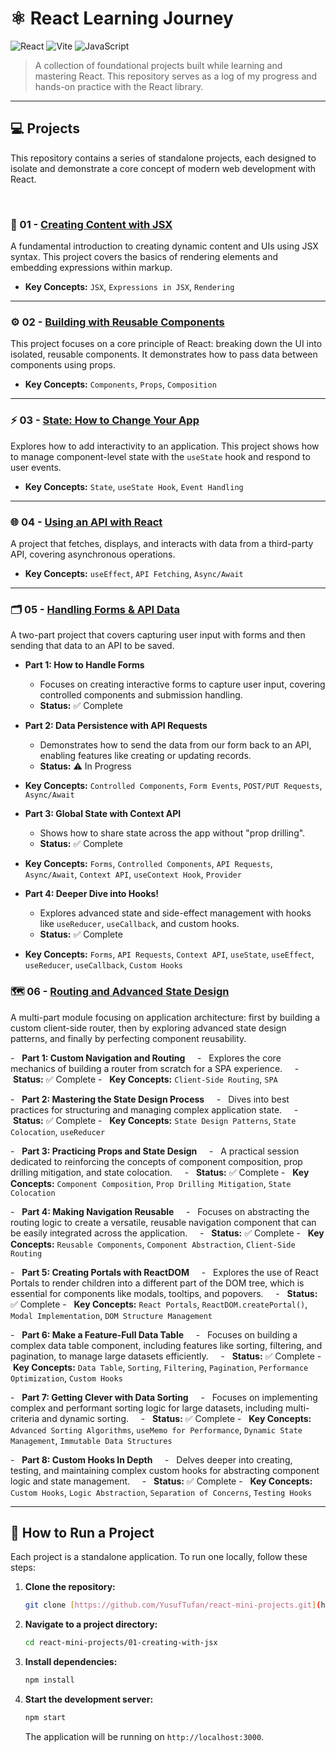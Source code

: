# ⚛️ React Learning Journey

![React](https://img.shields.io/badge/React-20232A?style=for-the-badge&logo=react&logoColor=61DAFB)
![Vite](https://img.shields.io/badge/Vite-646CFF?style=for-the-badge&logo=vite&logoColor=white)
![JavaScript](https://img.shields.io/badge/JavaScript-F7DF1E?style=for-the-badge&logo=javascript&logoColor=black)

> A collection of foundational projects built while learning and mastering React. This repository serves as a log of my progress and hands-on practice with the React library.

---

## 💻 Projects

This repository contains a series of standalone projects, each designed to isolate and demonstrate a core concept of modern web development with React.

<br>

### 🚀 01 - [Creating Content with JSX](./01-creating-with-jsx/)

A fundamental introduction to creating dynamic content and UIs using JSX syntax. This project covers the basics of rendering elements and embedding expressions within markup.
-   **Key Concepts:** `JSX`, `Expressions in JSX`, `Rendering`

---

### ⚙️ 02 - [Building with Reusable Components](./02-reusable-components/)

This project focuses on a core principle of React: breaking down the UI into isolated, reusable components. It demonstrates how to pass data between components using props.
-   **Key Concepts:** `Components`, `Props`, `Composition`

---

### ⚡️ 03 - [State: How to Change Your App](./03-managing-state/)

Explores how to add interactivity to an application. This project shows how to manage component-level state with the `useState` hook and respond to user events.
-   **Key Concepts:** `State`, `useState Hook`, `Event Handling`

---
### 🌐 04 - [Using an API with React](./04-using-an-api-with-react/)
A project that fetches, displays, and interacts with data from a third-party API, covering asynchronous operations.
-   **Key Concepts:** `useEffect`, `API Fetching`, `Async/Await`

---

### 🗂️ 05 - [Handling Forms & API Data](./05-forms-and-api-data/)
A two-part project that covers capturing user input with forms and then sending that data to an API to be saved.

-   **Part 1: How to Handle Forms**
    -   Focuses on creating interactive forms to capture user input, covering controlled components and submission handling.
    -   **Status:** ✅ Complete

-   **Part 2: Data Persistence with API Requests**
    -   Demonstrates how to send the data from our form back to an API, enabling features like creating or updating records.
    -   **Status:** ⚠️ In Progress
-   **Key Concepts:** `Controlled Components`, `Form Events`, `POST/PUT Requests`, `Async/Await`

-   **Part 3: Global State with Context API**
    -   Shows how to share state across the app without "prop drilling".
    -   **Status:** ✅ Complete
-   **Key Concepts:** `Forms`, `Controlled Components`, `API Requests`, `Async/Await`, `Context API`, `useContext Hook`, `Provider`

-   **Part 4: Deeper Dive into Hooks!**
    -   Explores advanced state and side-effect management with hooks like `useReducer`, `useCallback`, and custom hooks.
    -   **Status:** ✅ Complete
-   **Key Concepts:** `Forms`, `API Requests`, `Context API`, `useState`, `useEffect`, `useReducer`, `useCallback`, `Custom Hooks`

### 🗺️ 06 - [Routing and Advanced State Design](./06-routing-and-state-design/)
A multi-part module focusing on application architecture: first by building a custom client-side router, then by exploring advanced state design patterns, and finally by perfecting component reusability.

-   **Part 1: Custom Navigation and Routing**
    -   Explores the core mechanics of building a router from scratch for a SPA experience.
    -   **Status:** ✅ Complete
-   **Key Concepts:** `Client-Side Routing`, `SPA`

-   **Part 2: Mastering the State Design Process**
    -   Dives into best practices for structuring and managing complex application state.
    -   **Status:** ✅ Complete
-   **Key Concepts:** `State Design Patterns`, `State Colocation`, `useReducer`

-   **Part 3: Practicing Props and State Design**
    -   A practical session dedicated to reinforcing the concepts of component composition, prop drilling mitigation, and state colocation.
    -   **Status:** ✅ Complete
-   **Key Concepts:** `Component Composition`, `Prop Drilling Mitigation`, `State Colocation`

-   **Part 4: Making Navigation Reusable**
    -   Focuses on abstracting the routing logic to create a versatile, reusable navigation component that can be easily integrated across the application.
    -   **Status:** ✅ Complete
-   **Key Concepts:** `Reusable Components`, `Component Abstraction`, `Client-Side Routing`

-   **Part 5: Creating Portals with ReactDOM**
    -   Explores the use of React Portals to render children into a different part of the DOM tree, which is essential for components like modals, tooltips, and popovers.
    -   **Status:** ✅ Complete
-   **Key Concepts:** `React Portals`, `ReactDOM.createPortal()`, `Modal Implementation`, `DOM Structure Management`

-   **Part 6: Make a Feature-Full Data Table**
    -   Focuses on building a complex data table component, including features like sorting, filtering, and pagination, to manage large datasets efficiently.
    -   **Status:** ✅ Complete
-   **Key Concepts:** `Data Table`, `Sorting`, `Filtering`, `Pagination`, `Performance Optimization`, `Custom Hooks`

-   **Part 7: Getting Clever with Data Sorting**
    -   Focuses on implementing complex and performant sorting logic for large datasets, including multi-criteria and dynamic sorting.
    -   **Status:** ✅ Complete
-   **Key Concepts:** `Advanced Sorting Algorithms`, `useMemo for Performance`, `Dynamic State Management`, `Immutable Data Structures`

-   **Part 8: Custom Hooks In Depth**
    -   Delves deeper into creating, testing, and maintaining complex custom hooks for abstracting component logic and state management.
    -   **Status:** ✅ Complete
-   **Key Concepts:** `Custom Hooks`, `Logic Abstraction`, `Separation of Concerns`, `Testing Hooks`

---

## 🚀 How to Run a Project

Each project is a standalone application. To run one locally, follow these steps:

1.  **Clone the repository:**
    ```sh
    git clone [https://github.com/YusufTufan/react-mini-projects.git](https://github.com/YusufTufan/react-mini-projects.git)
    ```

2.  **Navigate to a project directory:**
    ```sh
    cd react-mini-projects/01-creating-with-jsx
    ```

3.  **Install dependencies:**
    ```sh
    npm install
    ```

4.  **Start the development server:**
    ```sh
    npm start
    ```
    The application will be running on `http://localhost:3000`.
